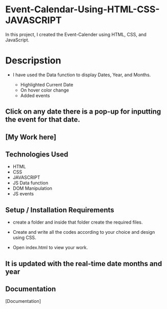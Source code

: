 # Event-Calendar-Using-HTML-CSS-JAVASCRIPT
In this project, I created the Event-Calender using HTML, CSS, and JavaScript.





# Descripstion

- I have used the Data function to display Dates, Year, and Months.
   
   - Highlighted Current Date
   - On hover color change
   - Added events

## Click on any date there is a pop-up for inputting the event for that date.

## [My Work here]



## Technologies Used

- HTML
- CSS
- JAVASCRIPT
- JS Data function
- DOM Manipulation
- JS events
## Setup / Installation Requirements

- create a folder and inside that folder create the required files.

- Create and write all the codes according to your choice and design using CSS.
 
- Open index.html to view your work.



## It is updated with the real-time date months and year

## Documentation

[Documentation]
